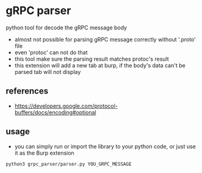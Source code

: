 
# gRPC parser

python tool for decode the gRPC message body

* almost not possible for parsing gRPC message correctly without '.proto' file
* even 'protoc' can not do that
* this tool make sure the parsing result matches protoc's result
* this extension will add a new tab at burp, if the body's data can't be parsed tab will not display

## references

* https://developers.google.com/protocol-buffers/docs/encoding#optional


## usage

* you can simply run or import the library to your python code, or just use it as the Burp extension

```
python3 grpc_parser/parser.py YOU_GRPC_MESSAGE

```


